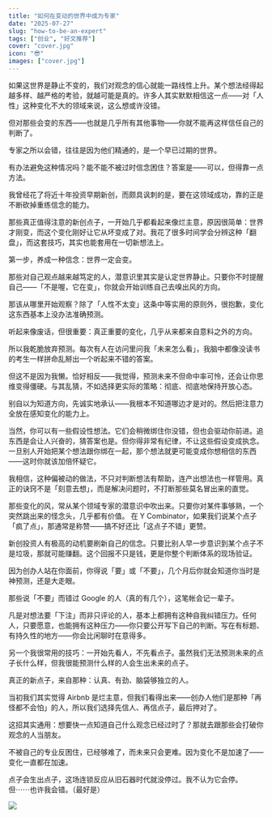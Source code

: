 ```yaml
---
title: "如何在变动的世界中成为专家"
date: "2025-07-27"
slug: "how-to-be-an-expert"
tags: ["创业", "好文推荐"]
cover: "cover.jpg"
icon: "😎"
images: ["cover.jpg"]
---
```

如果这世界是静止不变的，我们对观念的信心就能一路线性上升。某个想法经得起越多样、越严格的考验，就越可能是真的。许多人其实默默相信这一点——对「人性」这种变化不大的领域来说，这么想或许没错。



但对那些会变的东西——也就是几乎所有其他事物——你就不能再这样信任自己的判断了。



专家之所以会错，往往是因为他们精通的，是一个早已过期的世界。



有办法避免这种情况吗？能不能不被过时信念困住？答案是——可以，但得靠一点方法。



我曾经花了将近十年投资早期新创，而颇具讽刺的是，要在这领域成功，靠的正是不断砍掉重练信念的能力。



那些真正值得注意的新创点子，一开始几乎都看起来像烂主意，原因很简单：世界才刚变，而这个变化刚好让它从坏变成了对。我花了很多时间学会分辨这种「翻盘」，而这套技巧，其实也能套用在一切新想法上。



第一步，养成一种信念：世界一定会变。



那些对自己观点越来越笃定的人，潜意识里其实是认定世界静止。只要你不时提醒自己——「不是喔，它在变」，你就会开始训练自己去嗅出风的方向。



那该从哪里开始观察？除了「人性不太变」这条中等实用的原则外，很抱歉，变化这东西基本上没办法准确预测。



听起来像废话，但很重要：真正重要的变化，几乎从来都来自意料之外的方向。



所以我乾脆放弃预测。每次有人在访问里问我「未来怎么看」，我脑中都像没读书的考生一样拼命乱掰出一个听起来不错的答案。



但这不是因为我懒。恰好相反——我觉得，预测未来不但命中率可怜，还会让你思维变得僵硬。与其乱猜，不如选择更实际的策略：彻底、彻底地保持开放心态。



别自以为知道方向，先诚实地承认——我根本不知道哪边才是对的。然后把注意力全放在感知变化的能力上。



当然，你可以有一些假设性想法。它们会稍微绑住你没错，但也会驱动你前进。追东西是会让人兴奋的，猜答案也是。但你得非常有纪律，不让这些假设变成执念。
一旦别人开始把某个想法跟你绑在一起，那个想法就更可能变成你想相信的东西——这时你就该加倍怀疑它。



我相信，这种偏被动的做法，不只对判断想法有帮助，连产出想法也一样管用。真正的诀窍不是「刻意去想」，而是解决问题时，不打断那些莫名冒出来的直觉。



那些变化的风，常从某个领域专家的潜意识中吹出来。只要你对某件事够熟，一个突然跳出来的怪念头，几乎都有价值。
在 Y Combinator，如果我们说某个点子「疯了点」，那通常是称赞——搞不好还比「这点子不错」更赞。



新创投资人有极高的动机要刷新自己的信念。只要比别人早一步意识到某个点子不是垃圾，那就可能赚翻。这个回报不只是钱，更是你整个判断体系的现场验证。



因为创办人站在你面前，你得说「要」或「不要」，几个月后你就会知道你当时是神预测，还是大走眼。



那些说「不要」而错过 Google 的人（真的有几个），这笔帐会记一辈子。



凡是对想法要「下注」而非只评论的人，基本上都拥有这种自我纠错压力。任何人，只要愿意，也能拥有这种压力——你只要公开写下自己的判断。写在有标题、有持久性的地方——你会比闲聊时在意得多。



另一个我很常用的技巧：一开始先看人，不先看点子。虽然我们无法预测未来的点子长什么样，但我很能预测什么样的人会生出未来的点子。



真正的新点子，来自那种：认真、有劲、脑袋够独立的人。



当初我们其实觉得 Airbnb 是烂主意，但我们看得出来——创办人他们是那种「再怪都不会怕」的人，所以我们选择先信人、再信点子，最后押对了。



这招其实通用：想要快一点知道自己什么观念已经过时了？那就去跟那些会打破你观念的人当朋友。



不被自己的专业反困住，已经够难了，而未来只会更难。因为变化不是加速了——变化一直都在加速。



点子会生出点子，这场连锁反应从旧石器时代就没停过。我不认为它会停。
但⋯⋯也许我会错。（最好是）




![](https://prod-files-secure.s3.us-west-2.amazonaws.com/112d0858-5090-4d34-a606-b75eb8d65fd2/46476355-9cf3-4e99-9b7a-3531bc426380/1000202064.png?X-Amz-Algorithm=AWS4-HMAC-SHA256&X-Amz-Content-Sha256=UNSIGNED-PAYLOAD&X-Amz-Credential=ASIAZI2LB4663UNABX7I%2F20250927%2Fus-west-2%2Fs3%2Faws4_request&X-Amz-Date=20250927T170955Z&X-Amz-Expires=3600&X-Amz-Security-Token=IQoJb3JpZ2luX2VjECEaCXVzLXdlc3QtMiJHMEUCIQD6F%2FhpJGjA6Ilag5QJrmPNsybZC6Q0aGTlVpQN4rpo5AIgZeyQfy1sTLCrMXCvAKDxDrlnkxo5AXxiAW%2FxDTPwnbUqiAQIqv%2F%2F%2F%2F%2F%2F%2F%2F%2F%2FARAAGgw2Mzc0MjMxODM4MDUiDJmmZsj4Lr6JNRUwLSrcA0Ol5ro%2BRm7jzCiCAbP8RY8uR5DknPcea5%2FTLbWmrJf94b0N%2BkOsnIswHrAi%2Bv0CfrR1%2FfUqkBu8QttBq%2Fc8%2B%2F3C3WCTDdfoRyxn%2BM7EuUp4Z1FJUKGOWweKSIvOjkAsnRXvLBOyAwkqIaD%2FDGaTXTBvDgdTrh1FPBOj6ocagvMDlwif1vm9l7LGjO7avzQmlgc7K8e26zLixsr4GCW1FvFWpadrivb5VVjQKVJso1zns2TxfT0QqkBX1zmBsais%2Faig5htbghO%2FG43D2XvFt%2F%2FCWvv%2FeeL6jw9l2oWh8pVLxrIkO3hg0t29p1rec0%2Fhz2sR25e9%2BC0YmcvMU7hpXnEfHnX2emmRDJdc13IQ2kJ8mJoaH9knFtUMkrNN4QfTGMMv728oFr3LJx%2FT4wpbvbsowMKWcwG6AVoDFwoAjR3c80ZdNEyav%2BBOsS0ZjUgZRs4akeTCurIuv7tW5c1ETXqe4RCP1ci87rVW5ATmVp6QN70SUhdKgvM0fR26degrqvpSrzY8N0tO2kQuYLq1QRoowqj5AHVh5ih0S1YxtqnNGcWTGLSMVBHMRI1aHJlQyVrR7MQFxLEzMlO3hjXgTUrb6dRF%2FAMLXDD7eDHBaA7nzzE0DbmKnVvzLK6UMMun4MYGOqUBWOmKFOS%2FVeOBZMC4TOwsTR9klS4%2FjQIaPxJZ1ilU%2BsiPW8JgTdymoiV2t1%2FYBSPFNbMBWq4ZSOEQ4g54%2B8ONIGfe4hXv40%2FRu%2F%2B7wqRNw5tKUt4n5re7dGI4%2BBU%2FUv66zhMk3nAR3DN5eOTNWe%2BAlV6hyGkF28I%2BSJMuN1mVAP4mOtOOK7xyqJME9gZIBGK2ogI2SUKuumh3I%2Fs1BhI2Rp%2Fxx1IQ&X-Amz-Signature=4d0f6598e36550dbe65bbfef654770366b1ecc6eec85aa6a780822401dc21c85&X-Amz-SignedHeaders=host&x-amz-checksum-mode=ENABLED&x-id=GetObject)


